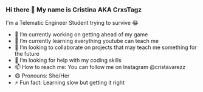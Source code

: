 ### Hi there 👋 My name is Cristina AKA CrxsTagz

I'm a Telematic Engineer Student trying to survive 😂

- 🔭 I’m currently working on getting ahead of my game
- 🌱 I’m currently learning everything youtube can teach me 
- 👯 I’m looking to collaborate on projects that may teach me something for the future
- 🤔 I’m looking for help with my coding skills
- 📫 How to reach me: You can follow me on Instagram @cristavarezz
- 😄 Pronouns: She/Her
- ⚡ Fun fact: Learning slow but getting it right

